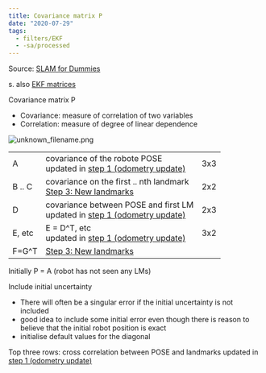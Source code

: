 ```yaml
---
title: Covariance matrix P
date: "2020-07-29"
tags:
  - filters/EKF
  - -sa/processed
---
```


Source: [SLAM for Dummies](slam-for-dummies.md)

s. also [EKF matrices](http://www.evernote.com/shard/s484/nl/217355218/c605b3ca-b822-40c9-9549-fc89088f96a7)

Covariance matrix P

*   Covariance: measure of correlation of two variables
*   Correlation: measure of degree of linear dependence

![unknown_filename.png](./_resources/Covariance_matrix_P.resources/unknown_filename.png)

|     |     |     |
| --- | --- | --- |
| A   | covariance of the robote POSE<br>updated in [step 1 (odometry update)](step-1-(odometry-update).md) | 3x3 |
| B .. C | covariance on the first .. nth landmark<br>[Step 3: New landmarks](step-3-new-landmarks.md) | 2x2 |
| D   | covariance between POSE and first LM<br>updated in [step 1 (odometry update)](step-1-(odometry-update).md) | 2x3 |
| E, etc | E = D^T, etc<br>updated in [step 1 (odometry update)](step-1-(odometry-update).md) | 3x2 |
| F=G^T | [Step 3: New landmarks](step-3-new-landmarks.md) |     |

Initially P = A (robot has not seen any LMs)

Include initial uncertainty

*   There will often be a singular error if the initial uncertainty is not included
*   good idea to include some initial error even though there is reason to believe that the initial robot position is exact
*   initialise default values for the diagonal

Top three rows: cross correlation between POSE and landmarks
updated in [step 1 (odometry update)](step-1-(odometry-update).md)

